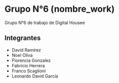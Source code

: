 # Grupo N°6 (nombre_work)

Grupo N°6 de trabajo de Digital Housee


## Integrantes

 - David Ramirez
 - Noel Oliva
 - Florencia Gonzalez
 - Fabricio Herrera
 - Franco Scaglioni
 - Leonardo David García 
